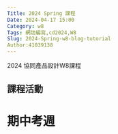 ```yaml
---
Title: 2024 Spring 課程
Date: 2024-04-17 15:00
Category: w8
Tags: 網誌編寫,cd2024,W8
Slug: 2024-Spring-w8-blog-tutorial
Author:41039138
---
```


2024 協同產品設計W8課程

<!-- PELICAN_END_SUMMARY -->

## 課程活動

# 期中考週



